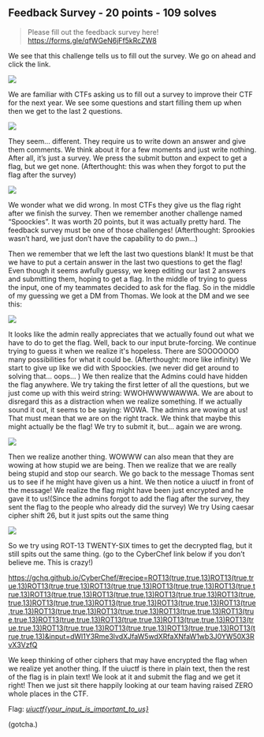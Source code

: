 ## Feedback Survey - 20 points - 109 solves

>Please fill out the feedback survey here! https://forms.gle/qfWGeN6jFf5kRcZW8

We see that this challenge tells us to fill out the survey. We go on ahead and click the link. 

![](https://raw.githubusercontent.com/matdaneth/uiuctf-writeups/master/Images/feedback_survey/survey.PNG)

We are familiar with CTFs asking us to fill out a survey to improve their CTF for the next year. We see some questions and start filling them up when then we get to the last 2 questions. 

![](https://raw.githubusercontent.com/matdaneth/uiuctf-writeups/master/Images/feedback_survey/2questions.PNG)

They seem… different. They require us to write down an answer and give them comments. We think about it for a few moments and just write nothing. After all, it’s just a survey. We press the submit button and expect to get a flag, but we get none. (Afterthought: this was when they forgot to put the flag after the survey)

![](https://raw.githubusercontent.com/matdaneth/uiuctf-writeups/master/Images/feedback_survey/done.jpg)

We wonder what we did wrong. In most CTFs they give us the flag right after we finish the survey. Then we remember another challenge named “Spoockies”. It was worth 20 points, but it was actually pretty hard. The feedback survey must be one of those challenges! (Afterthought: Sprookies wasn’t hard, we just don’t have the capability to do pwn...)

Then we remember that we left the last two questions blank! It must be that we have to put a certain answer in the last two questions to get the flag! Even though it seems awfully guessy, we keep editing our last 2 answers and submitting them, hoping to get a flag. In the middle of trying to guess the input, one of my teammates decided to ask for the flag. So in the middle of my guessing we get a DM from Thomas. We look at the DM and we see this:

![](https://raw.githubusercontent.com/matdaneth/uiuctf-writeups/master/Images/feedback_survey/dm.PNG)

It looks like the admin really appreciates that we actually found out what we have to do to get the flag. Well, back to our input brute-forcing. We continue trying to guess it when we realize it's hopeless. There are SOOOOOOO many possibilities for what it could be. (Afterthought: more like infinity) We start to give up like we did with Spoockies. (we never did get around to solving that… oops... ) We then realize that the Admins could have hidden the flag anywhere. We try taking the first letter of all the questions, but we just come up with this weird string: WWOHWWWWAWWA. We are about to disregard this as a distraction when we realize something. If we actually sound it out, it seems to be saying: WOWA. The admins are wowing at us! That must mean that we are on the right track. We think that maybe this might actually be the flag! We try to submit it, but… again we are wrong.

![](https://raw.githubusercontent.com/matdaneth/uiuctf-writeups/master/Images/feedback_survey/badflag.PNG)

Then we realize another thing. WOWWW can also mean that they are wowing at how stupid we are being. Then we realize that we are really being stupid and stop our search. We go back to the message Thomas sent us to see if he might have given us a hint. We then notice a uiuctf in front of the message! We realize the flag might have been just encrypted and he gave it to us!(Since the admins forgot to add the flag after the survey, they sent the flag to the people who already did the survey) We try Using caesar cipher shift 26, but it just spits out the same thing

![](https://raw.githubusercontent.com/matdaneth/uiuctf-writeups/master/Images/feedback_survey/caesar.PNG)

So we try using ROT-13 TWENTY-SIX times to get the decrypted flag, but it still spits out the same thing. (go to the CyberChef link below if you don’t believe me. This is crazy!)

https://gchq.github.io/CyberChef/#recipe=ROT13(true,true,13)ROT13(true,true,13)ROT13(true,true,13)ROT13(true,true,13)ROT13(true,true,13)ROT13(true,true,13)ROT13(true,true,13)ROT13(true,true,13)ROT13(true,true,13)ROT13(true,true,13)ROT13(true,true,13)ROT13(true,true,13)ROT13(true,true,13)ROT13(true,true,13)ROT13(true,true,13)ROT13(true,true,13)ROT13(true,true,13)ROT13(true,true,13)ROT13(true,true,13)ROT13(true,true,13)ROT13(true,true,13)ROT13(true,true,13)ROT13(true,true,13)ROT13(true,true,13)ROT13(true,true,13)ROT13(true,true,13)&input=dWl1Y3Rme3lvdXJfaW5wdXRfaXNfaW1wb3J0YW50X3RvX3VzfQ

We keep thinking of other ciphers that may have encrypted the flag when we realize yet another thing. If the uiuctf is there in plain text, then the rest of the flag is in plain text! We look at it and submit the flag and we get it right! Then we just sit there happily looking at our team having raised ZERO whole places in the CTF.

Flag: [*uiuctf{your_input_is_important_to_us}*](https://www.youtube.com/watch?v=oHg5SJYRHA0)

(gotcha.)
